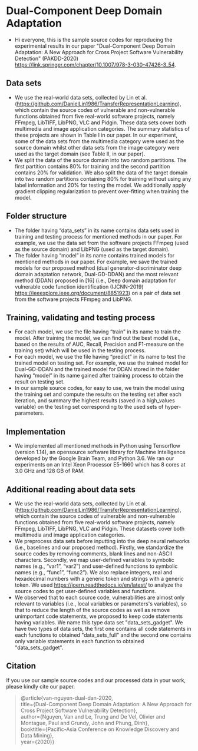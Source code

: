# Dual-Component Deep Domain Adaptation
- Hi everyone, this is the sample source codes for reproducing the experimental results in our paper "Dual-Component Deep Domain Adaptation: A New Approach for Cross Project Software Vulnerability Detection" (PAKDD-2020) https://link.springer.com/chapter/10.1007/978-3-030-47426-3_54.

## Data sets
- We use the real-world data sets, collected by Lin et al. (https://github.com/DanielLin1986/TransferRepresentationLearning), which contain the source codes of vulnerable and non-vulnerable functions obtained from five real-world software projects, namely FFmpeg, LibTIFF, LibPNG, VLC and Pidgin. These data sets cover both multimedia and image application categories. The summary statistics of these projects are shown in Table I in our paper. In our experiment, some of the data sets from the multimedia category were used as the source domain whilst other data sets from the image category were used as the target domain (see Table II, in our paper).
- We split the data of the source domain into two random partitions. The first partition contains 80% for training and the second partition contains 20% for validation. We also split the data of the target domain into two random partitions containing 80% for training without using any label information and 20% for testing the model. We additionally apply gradient clipping regularization to prevent over-fitting when training the model.

## Folder structure
-	The folder having “data_sets” in its name contains data sets used in training and testing process for mentioned methods in our paper. For example, we use the data set from the software projects FFmpeg (used as the source domain) and LibPNG (used as the target domain).
-	The folder having “model” in its name contains trained models for mentioned methods in our paper. For example, we save the trained models for our proposed method (dual generator-discriminator deep domain adaptation network, Dual-GD-DDAN) and the most relevant method (DDAN) proposed in [16] (i.e., Deep
domain adaptation for vulnerable code function identification (IJCNN-2019) https://ieeexplore.ieee.org/document/8851923) on a pair of data set from the software projects FFmpeg and LibPNG.

## Training, validating and testing process
-	For each model, we use the file having “train” in its name to train the model. After training the model, we can find out the best model (i.e., based on the results of AUC, Recall, Precision and F1-measure on the training set) which will be used in the testing process.
-	For each model, we use the file having “predict” in its name to test the trained model on testing set. For example, we use the trained model for Dual-GD-DDAN and the trained model for DDAN stored in the folder having “model” in its name gained after training process to obtain the result on testing set.
- In our sample source codes, for easy to use, we train the model using the training set and compute the results on the testing set after each iteration, and summary the highest results (saved in a high_values variable) on the testing set corresponding to the used sets of hyper-parameters.

## Implementation
- We implemented all mentioned methods in Python using Tensorflow (version 1.14), an opensource software library for Machine Intelligence developed by the Google Brain Team, and Python 3.6. We ran our experiments on an Intel Xeon Processor E5-1660 which has 8 cores at 3.0 GHz and 128 GB of RAM.

## Additional reading about data sets
- We use the real-world data sets, collected by Lin et al. (https://github.com/DanielLin1986/TransferRepresentationLearning), which contain the source codes of vulnerable and non-vulnerable functions obtained from five real-world software projects, namely FFmpeg, LibTIFF, LibPNG, VLC and Pidgin. These datasets cover both multimedia and image application categories. 
- We preprocess data sets before inputting into the deep neural networks (i.e., baselines and our proposed method). Firstly, we standardize the source codes by removing comments, blank lines and non-ASCII characters. Secondly, we map user-defined variables to symbolic names (e.g., “var1”, “var2”) and user-defined functions to symbolic names (e.g., “func1”, “func2”). We also replace integers, real and hexadecimal numbers with a generic <num> token and strings with a generic <str> token. We used https://joern.readthedocs.io/en/latest/ to analyze the source codes to get user-defined variables and functions.
- We observed that to each source code, vulnerabilities are almost only relevant to variables (i.e., local variables or parameters's variables), so that to reduce the length of the source codes as well as remove unimportant code statements, we proposed to keep code statements having variables. We name this type data set "data_sets_gadget". We have two types of data sets, the first one contains all code statements in each functions to obtained "data_sets_full" and the second one contains only variable statements in each function to obtained "data_sets_gadget".

## Citation
If you use our sample source codes and our processed data in your work, please kindly cite our paper.

> @article{van-nguyen-dual-dan-2020,<br/>
  title={Dual-Component Deep Domain Adaptation: A New Approach for Cross Project Software Vulnerability Detection},<br/>
  author={Nguyen, Van and Le, Trung and De Vel, Olivier and Montague, Paul and Grundy, John and Phung, Dinh},<br/>
  booktitle={Pacific-Asia Conference on Knowledge Discovery and Data Mining},<br/>
  year={2020}}

